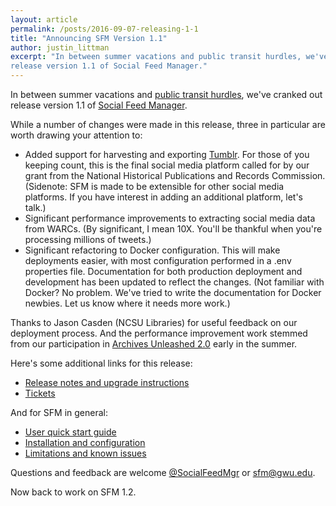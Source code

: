 ```yaml
---
layout: article
permalink: /posts/2016-09-07-releasing-1-1
title: "Announcing SFM Version 1.1"
author: justin_littman 
excerpt: "In between summer vacations and public transit hurdles, we've cranked out 
release version 1.1 of Social Feed Manager."
---
```


In between summer vacations and [public transit hurdles](http://www.wmata.com/rail/safetrack.cfm), we've cranked out 
release version 1.1 of [Social Feed Manager](http://sfm.readthedocs.io/en/latest/index.html). 

While a number of changes were made in this release, three in particular are 
worth drawing your attention to:

* Added support for harvesting and exporting [Tumblr](https://www.tumblr.com).
  For those of you keeping count, this is the final social media platform 
  called for by our grant from the National Historical Publications and Records Commission. 
  (Sidenote: SFM is made to be extensible for other social media platforms. 
  If you have interest in adding an additional platform, let's talk.)
* Significant performance improvements to extracting social media data 
  from WARCs. (By significant, I mean 10X. You'll be thankful when
  you're processing millions of tweets.)
* Significant refactoring to Docker configuration. This will make deployments 
  easier, with most configuration performed in a .env properties file. 
  Documentation for both production deployment and development has been 
  updated to reflect the changes. (Not familiar with Docker? No problem.
  We've tried to write the documentation for Docker newbies. Let us know
  where it needs more work.)
  
Thanks to Jason Casden (NCSU Libraries) for useful feedback on our deployment
process. And the performance improvement work stemmed from our participation
in [Archives Unleashed 2.0](http://archivesunleashed.com/) early in the summer.
  
Here's some additional links for this release:

* [Release notes and upgrade instructions](https://github.com/gwu-libraries/sfm-docker/releases/tag/1.1.0)
* [Tickets](https://github.com/gwu-libraries/sfm-ui/issues?utf8=%E2%9C%93&q=milestone%3A1.1)

And for SFM in general:

* [User quick start guide](http://sfm.readthedocs.io/en/latest/quickstart.html)
* [Installation and configuration](http://sfm.readthedocs.io/en/latest/install.html)
* [Limitations and known issues](http://sfm.readthedocs.io/en/latest/limitations.html)

Questions and feedback are welcome [@SocialFeedMgr](http://twitter.com/SocialFeedMgr) or sfm@gwu.edu.

Now back to work on SFM 1.2.
